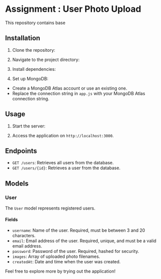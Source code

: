 # Assignment : User Photo Upload

This repository contains base

## Installation

1. Clone the repository:


2. Navigate to the project directory:


3. Install dependencies:


4. Set up MongoDB:
- Create a MongoDB Atlas account or use an existing one.
- Replace the connection string in `app.js` with your MongoDB Atlas connection string.

## Usage

1. Start the server:


2. Access the application on `http://localhost:3000`.

## Endpoints

- `GET /users`: Retrieves all users from the database.
- `GET /users/{id}`: Retrieves a user from the database.

## Models

### User

The `User` model represents registered users.

#### Fields

- `username`: Name of the user. Required, must be between 3 and 20 characters.
- `email`: Email address of the user. Required, unique, and must be a valid email address.
- `password`: Password of the user. Required, hashed for security.
- `images`: Array of uploaded photo filenames.
- `createdAt`: Date and time when the user was created.





Feel free to explore more by trying out the application!
